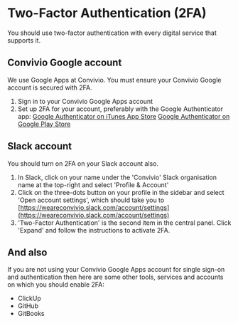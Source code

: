 # Two-Factor Authentication \(2FA\)

You should use two-factor authentication with every digital service that supports it.

## Convivio Google account

We use Google Apps at Convivio. You must ensure your Convivio Google account is secured with 2FA.

1. Sign in to your Convivio Google Apps account
2. Set up 2FA for your account, preferably with the Google Authenticator app:  [Google Authenticator on iTunes App Store](https://itunes.apple.com/gb/app/google-authenticator/id388497605?mt=8) [Google Authenticator on Google Play Store](https://play.google.com/store/apps/details?id=com.google.android.apps.authenticator2&hl=en)

## Slack account

You should turn on 2FA on your Slack account also.

1. In Slack, click on your name under the 'Convivio' Slack organisation name at the top-right and select 'Profile & Account'
2. Click on the three-dots button on your profile in the sidebar and select 'Open account settings', which should take you to [https://weareconvivio.slack.com/account/settings](https://weareconvivio.slack.com/account/settings)
3. 'Two-Factor Authentication' is the second item in the central panel. Click 'Expand' and follow the instructions to activate 2FA.

## And also

If you are not using your Convivio Google Apps account for single sign-on and authentication then here are some other tools, services and accounts on which you should enable 2FA:

* ClickUp
* GitHub
* GitBooks

